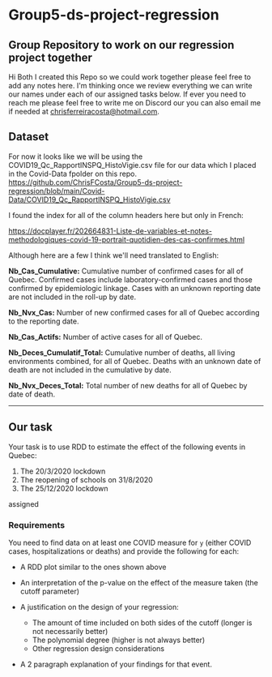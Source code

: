 # Group5-ds-project-regression
Group Repository to work on our regression project together 
---
Hi Both I created this Repo so we could work together please feel free to add any notes here. I'm thinking once we review everything we can write our names under each of our assigned tasks below. If ever you need to reach me please feel free to write me on Discord our you can also email me if needed at chrisferreiracosta@hotmail.com.

Dataset
---
For now it looks like we will be using the COVID19_Qc_RapportINSPQ_HistoVigie.csv file for our data which I placed in the Covid-Data fpolder on this repo. https://github.com/ChrisFCosta/Group5-ds-project-regression/blob/main/Covid-Data/COVID19_Qc_RapportINSPQ_HistoVigie.csv

I found the index for all of the column headers here but only in French:

https://docplayer.fr/202664831-Liste-de-variables-et-notes-methodologiques-covid-19-portrait-quotidien-des-cas-confirmes.html

Although here are a few I think we'll need translated to English:

**Nb_Cas_Cumulative:** Cumulative number of confirmed cases for all of Quebec. Confirmed cases include laboratory-confirmed cases and those confirmed by epidemiologic linkage. Cases with an unknown reporting date are not included in the roll-up by date.

**Nb_Nvx_Cas:** Number of new confirmed cases for all of Quebec according to the reporting date.

**Nb_Cas_Actifs:** Number of active cases for all of Quebec.

**Nb_Deces_Cumulatif_Total:** Cumulative number of deaths, all living environments combined, for all of Quebec. Deaths with an unknown date of death are not included in the cumulative by date.

**Nb_Nvx_Deces_Total:** Total number of new deaths for all of Quebec by date of death.


---
## Our task

Your task is to use RDD to estimate the effect of the following events in Quebec:

1. The 20/3/2020 lockdown
2. The reopening of schools on 31/8/2020
3. The 25/12/2020 lockdown

 assigned
 ### Requirements

You need to find data on at least one COVID measure for `y` (either COVID cases, hospitalizations or deaths) and provide the following for each:

- A RDD plot similar to the ones shown above
- An interpretation of the p-value on the effect of the measure taken (the cutoff parameter)
- A justification on the design of your regression:

  - The amount of time included on both sides of the cutoff (longer is not necessarily better)
  - The polynomial degree (higher is not always better)
  - Other regression design considerations

- A 2 paragraph explanation of your findings for that event.
